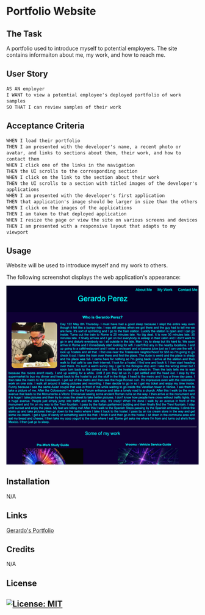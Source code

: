 # Portfolio Website

## The Task

A portfolio used to introduce myself to potential employers. The site contains informaiton about me, my work, and how to reach me. 


## User Story

```
AS AN employer
I WANT to view a potential employee's deployed portfolio of work samples
SO THAT I can review samples of their work
```


## Acceptance Criteria

```
WHEN I load their portfolio
THEN I am presented with the developer's name, a recent photo or avatar, and links to sections about them, their work, and how to contact them
WHEN I click one of the links in the navigation
THEN the UI scrolls to the corresponding section
WHEN I click on the link to the section about their work
THEN the UI scrolls to a section with titled images of the developer's applications
WHEN I am presented with the developer's first application
THEN that application's image should be larger in size than the others
WHEN I click on the images of the applications
THEN I am taken to that deployed application
WHEN I resize the page or view the site on various screens and devices
THEN I am presented with a responsive layout that adapts to my viewport
```


## Usage

Website will be used to introduce myself and my work to others.

The following screenshot displays the web application's appearance:

![Site Screenshot](./assets/images/home.png)

## Installation

N/A

## Links

[Gerardo's Portfolio](https://gera1313.github.io/2-Gerardo-Portfolio/)

## Credits

N/A

## License

## [![License: MIT](https://img.shields.io/badge/License-MIT-yellow.svg)](https://opensource.org/licenses/MIT)